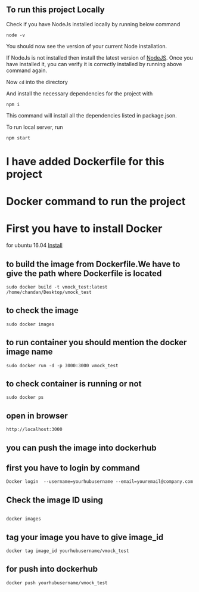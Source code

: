 ## To run this project Locally


Check if you have NodeJs installed locally by running below command

```
node -v
```

You should now see the version of your current Node installation.

If NodeJs is not installed then install the latest version of [NodeJS](https://nodejs.org). Once you have installed it, you can verify it is correctly installed by running above command again.

Now `cd` into the directory

And install the necessary dependencies for the project with

```
npm i
```

This command will install all the dependencies listed in package.json.

To run local server, run

```
npm start
```





# I have added Dockerfile for this project

# Docker command to run the project

# First you have to install Docker 
for ubuntu 16.04 [Install](https://www.digitalocean.com/community/tutorials/how-to-install-and-use-docker-on-ubuntu-16-04)

## to build the image from Dockerfile.We have to give the path where Dockerfile is located

```
sudo docker build -t vmock_test:latest /home/chandan/Desktop/vmock_test
```
## to check  the image 
```
sudo docker images
``` 

## to run container you should mention the docker image name
```
sudo docker run -d -p 3000:3000 vmock_test  

```
## to check container is running or not

```
sudo docker ps

```
## open in browser

```
http://localhost:3000

```

## you can push the image into dockerhub

## first you have to login by command

```
Docker login  --username=yourhubusername --email=youremail@company.com

```

## Check the image ID using

```

docker images

```

## tag your image  you have to give image_id

```
docker tag image_id yourhubusername/vmock_test

```


## for push into dockerhub

```
docker push yourhubusername/vmock_test

```